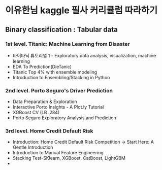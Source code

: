 # 이유한님 kaggle 필사 커리큘럼 따라하기

## Binary classification : Tabular data

### 1st level. Titanic: Machine Learning from Disaster

- 타이타닉 튜토리얼 1 - Exploratory data analysis, visualization, machine learning
- EDA To Prediction(DieTanic)
- Titanic Top 4% with ensemble modeling
- Introduction to Ensembling/Stacking in Python

### 2nd level. Porto Seguro's Driver Prediction

- Data Preparation & Exploration
- Interactive Porto Insights - A Plot.ly Tutorial
- XGBoost CV (LB .284)
- Porto Seguro Exploratory Analysis and Prediction

### 3rd level. Home Credit Default Risk

- Introduction: Home Credit Default Risk Competition -> Start Here: A Gentle Introduction
- Introduction to Manual Feature Engineering
- Stacking Test-SKlearn, XGBoost, CatBoost, LightGBM
- 
